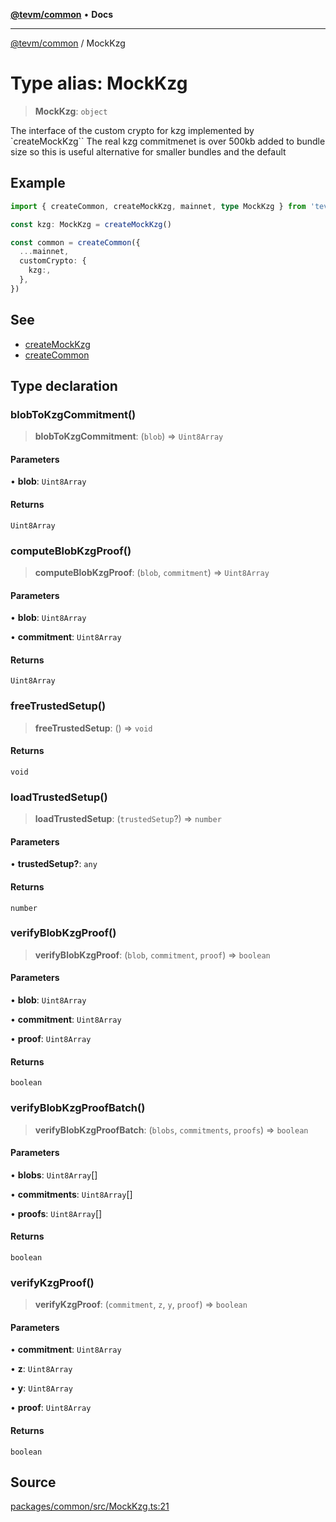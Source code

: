 [**@tevm/common**](../README.md) • **Docs**

***

[@tevm/common](../globals.md) / MockKzg

# Type alias: MockKzg

> **MockKzg**: `object`

The interface of the custom crypto for kzg implemented by `createMockKzg``
The real kzg commitmenet is over 500kb added to bundle size
so this is useful alternative for smaller bundles and the default

## Example

```typescript
import { createCommon, createMockKzg, mainnet, type MockKzg } from 'tevm/common'

const kzg: MockKzg = createMockKzg()

const common = createCommon({
  ...mainnet,
  customCrypto: {
    kzg:,
  },
})
```

## See

 - [createMockKzg](https://tevm.sh/reference/tevm/common/functions/createmockkzg/)
 - [createCommon](https://tevm.sh/reference/tevm/common/functions/createcommon/)

## Type declaration

### blobToKzgCommitment()

> **blobToKzgCommitment**: (`blob`) => `Uint8Array`

#### Parameters

• **blob**: `Uint8Array`

#### Returns

`Uint8Array`

### computeBlobKzgProof()

> **computeBlobKzgProof**: (`blob`, `commitment`) => `Uint8Array`

#### Parameters

• **blob**: `Uint8Array`

• **commitment**: `Uint8Array`

#### Returns

`Uint8Array`

### freeTrustedSetup()

> **freeTrustedSetup**: () => `void`

#### Returns

`void`

### loadTrustedSetup()

> **loadTrustedSetup**: (`trustedSetup`?) => `number`

#### Parameters

• **trustedSetup?**: `any`

#### Returns

`number`

### verifyBlobKzgProof()

> **verifyBlobKzgProof**: (`blob`, `commitment`, `proof`) => `boolean`

#### Parameters

• **blob**: `Uint8Array`

• **commitment**: `Uint8Array`

• **proof**: `Uint8Array`

#### Returns

`boolean`

### verifyBlobKzgProofBatch()

> **verifyBlobKzgProofBatch**: (`blobs`, `commitments`, `proofs`) => `boolean`

#### Parameters

• **blobs**: `Uint8Array`[]

• **commitments**: `Uint8Array`[]

• **proofs**: `Uint8Array`[]

#### Returns

`boolean`

### verifyKzgProof()

> **verifyKzgProof**: (`commitment`, `z`, `y`, `proof`) => `boolean`

#### Parameters

• **commitment**: `Uint8Array`

• **z**: `Uint8Array`

• **y**: `Uint8Array`

• **proof**: `Uint8Array`

#### Returns

`boolean`

## Source

[packages/common/src/MockKzg.ts:21](https://github.com/evmts/tevm-monorepo/blob/main/packages/common/src/MockKzg.ts#L21)
